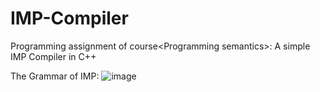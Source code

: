 # IMP-Compiler
Programming assignment of course&lt;Programming semantics>: A simple IMP Compiler in C++

The Grammar of IMP:
![image](https://user-images.githubusercontent.com/36286293/145025458-6796dccc-b254-45ec-8a3d-567af907217d.png)

